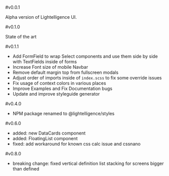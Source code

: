 #v0.0.1

Alpha version of Lightelligence UI.


#v0.1.0

State of the art

#v0.1.1

- Add FormField to wrap Select components and use them side by side with TextFields inside of forms
- Increase Font size of mobile Navbar
- Remove default margin top from fullscreen modals
- Adjust order of imports inside of `index.scss` to fix some override issues
- Fix usage of context colors in various places
- Improve Examples and Fix Documentation bugs
- Update and improve styleguide generator

#v0.4.0
- NPM package renamed to @lightelligence/styles

#v0.6.0

- added: new DataCards component
- added: FloatingList component
- fixed: add workaround for known css calc issue and cssnano

#v0.8.0

- breaking change: fixed vertical definition list stacking for screens bigger than defined
